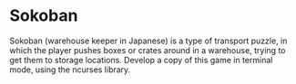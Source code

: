 # Sokoban

Sokoban (warehouse keeper in Japanese) is a type of transport puzzle, in which the player pushes boxes or crates around in a warehouse, trying to get them to storage locations. Develop a copy of this game in terminal mode, using the ncurses library.
